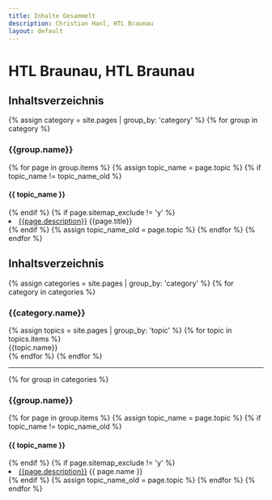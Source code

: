 ```yaml
---
title: Inhalte Gesammelt
description: Christian Hanl, HTL Braunau
layout: default
---
```


# HTL Braunau, HTL Braunau

## Inhaltsverzeichnis

{% assign category = site.pages | group_by: 'category' %}
{% for group in category %}
<h3>{{group.name}}</h3>
{% for page in group.items %}
{% assign topic_name = page.topic %}
{% if topic_name != topic_name_old %}
<h4>{{ topic_name }}</h4>
{% endif %}
{% if page.sitemap_exclude != 'y' %}
<li><a href="{{page.url}}">{{page.description}}</a> {{page.title}}</li>
{% endif %}
{% assign topic_name_old = page.topic %}
{% endfor %}
{% endfor %}


## Inhaltsverzeichnis

{% assign categories = site.pages | group_by: 'category' %}
{% for category in categories %}
<h3>{{category.name}}</h3>
{% assign topics = site.pages | group_by: 'topic' %}
{% for topic in topics.items %}
<div>{{topic.name}}</div>
{% endfor %}
{% endfor %}

----

{% for group in categories %}
<h3>{{group.name}}</h3>
{% for page in group.items %}
{% assign topic_name = page.topic %}
{% if topic_name != topic_name_old %}
<h4>{{ topic_name }}</h4>
{% endif %}
{% if page.sitemap_exclude != 'y' %}
<li><a href="{{page.url}}">{{page.description}}</a> {{ page.name }}</li>
{% endif %}
{% assign topic_name_old = page.topic %}
{% endfor %}
{% endfor %}